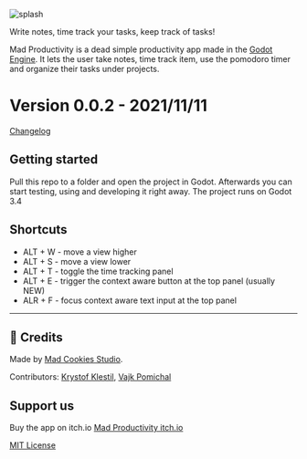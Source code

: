 ![splash](https://github.com/Mad-Cookies-Prototypes/mad-productivity/blob/dev/repoMain.png)

Write notes, time track your tasks, keep track of tasks!

Mad Productivity is a dead simple productivity app made in the [Godot Engine](https://godotengine.org/). It lets the user take notes, time track item, use the pomodoro timer and organize their tasks under projects.

# Version 0.0.2 - 2021/11/11
[Changelog](https://github.com/Mad-Cookies-Prototypes/mad-productivity/blob/dev/changelog.md)

## Getting started

Pull this repo to a folder and open the project in Godot. Afterwards you can start testing, using and developing it right away. The project runs on Godot 3.4

## Shortcuts

- ALT + W - move a view higher
- ALT + S - move a view lower
- ALT + T - toggle the time tracking panel
- ALT + E - trigger the context aware button at the top panel (usually NEW)
- ALR + F - focus context aware text input at the top panel

---

## 📃 Credits
Made by [Mad Cookies Studio](https://madcookies.games).

Contributors: [Krystof Klestil](https://lentsius-bark.itch.io/), [Vajk Pomichal](https://madcookies.games)

## Support us

Buy the app on itch.io [Mad Productivity itch.io](https://lentsius-bark.itch.io/mad-productivity)

[MIT License](https://github.com/Mad-Cookies-Prototypes/mad-productivity/blob/dev/LICENSE.txt)
